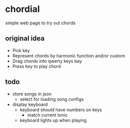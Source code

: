 # chordial
simple web page to try out chords

## original idea

- Pick key
- Represent chords by harmonic function and/or custom
- Drag chords into qwerty keys bay
- Press key to play chord

## todo

- store songs in json
  - select for loading song configs
- display keyboard
  - keyboard should have numbers on keys
    - match current tonic
  - keyboard lights up when playing